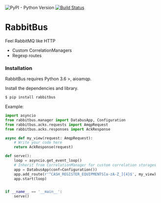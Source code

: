 ![PyPI - Python Version](https://img.shields.io/pypi/pyversions/rabbitbus)
[![Build Status](https://travis-ci.org/shadrus/rabbitbus.svg?branch=master)](https://travis-ci.org/shadrus/rabbitbus)
# RabbitBus

Feel RabbitMQ like HTTP

  - Custom CorrelationManagers
  - Regexp routes


### Installation

RabbitBus requires Python 3.6 >, aioamqp.

Install the dependencies and library.

```sh
$ pip install rabbitbus
```

Example:

```python
import asyncio
from rabbitbus.manager import DatabusApp, Configuration
from rabbitbus.acks.requests import AmqpRequest
from rabbitbus.acks.responses import AckResponse

async def my_view(request: AmqpRequest):
    # Write your code here
    return AckResponse(request)

def serve():
    loop = asyncio.get_event_loop()
    # Inherit from CorrelationManager for custom correlation storages
    app = DatabusApp(conf=Configuration())
    app.add_route(r'^CASH_REGISTER_EQUIPMENTS[a-zA-Z_]{4}$', my_view)
    app.start(loop)


if __name__ == '__main__':
    serve()
```
